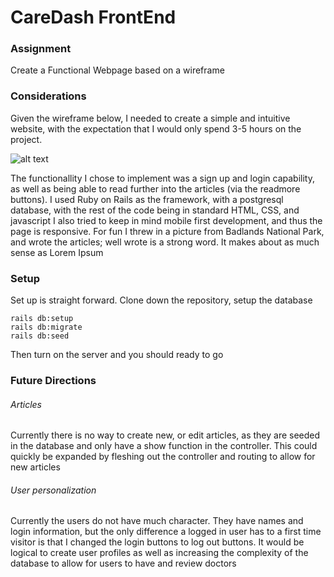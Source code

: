 # CareDash FrontEnd

### Assignment

Create a Functional Webpage based on a wireframe

### Considerations

Given the wireframe below, I needed to create a simple and intuitive website, with the expectation that I would only spend 3-5 hours on the project.

![alt text](http://i.imgur.com/wcMw8Fs.png)

The functionallity I chose to implement was a sign up and login capability, as well as being able to read further into the articles (via the readmore buttons). I used Ruby on Rails as the framework, with a postgresql database, with the rest of the code being in standard HTML, CSS, and javascript
I also tried to keep in mind mobile first development, and thus the page is responsive.
For fun I threw in a picture from Badlands National Park, and wrote the articles; well wrote is a strong word. It makes about as much sense as Lorem Ipsum

### Setup

Set up is straight forward. Clone down the repository, setup the database

```
rails db:setup
rails db:migrate
rails db:seed
```
Then turn on the server and you should ready to go




### Future Directions

###### Articles

Currently there is no way to create new, or edit articles, as they are seeded in the database and only have a show function in the controller. This could quickly be expanded by fleshing out the controller and routing to allow for new articles

###### User personalization

Currently the users do not have much character. They have names and login information, but the only difference a logged in user has to a first time visitor is that I changed the login buttons to log out buttons. It would be logical to create user profiles as well as increasing the complexity of the database to allow for users to have and review doctors
